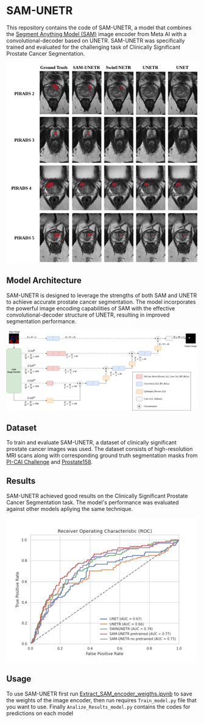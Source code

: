 

# SAM-UNETR

This repository contains the code of SAM-UNETR, a model that combines the [Segment Anything Model (SAM)](https://github.com/facebookresearch/segment-anything) image encoder from Meta AI with a convolutional-decoder based on UNETR. SAM-UNETR was specifically trained and evaluated for the challenging task of Clinically Significant Prostate Cancer Segmentation.

![PI-RADS](images/PIR.png)

## Model Architecture

SAM-UNETR is designed to leverage the strengths of both SAM and UNETR to achieve accurate prostate cancer segmentation. The model incorporates the powerful image encoding capabilities of SAM with the effective convolutional-decoder structure of UNETR, resulting in improved segmentation performance.

![SAM-UNETR](images/SAMUNETR.png)
## Dataset

To train and evaluate SAM-UNETR, a dataset of clinically significant prostate cancer images was used. The dataset consists of high-resolution MRI scans along with corresponding ground truth segmentation masks from [PI-CAI Challenge](https://github.com/facebookresearch/segment-anything) and [Prostate158](https://github.com/kbressem/prostate158).

## Results

SAM-UNETR achieved good results on the Clinically Significant Prostate Cancer Segmentation task. The model's performance was evaluated against other models apliying the same technique.

![AUROC](images/ROC_Curve.png)

## Usage

To use SAM-UNETR first run [Extract_SAM_encoder_weigths.ipynb](Extract_SAM_encoder_weigths.ipynb) to save the weights of the image encoder, then run  requires `Train_model.py`  file that you want to use.
Finally `Analize_Results_model.py` contains the codes for predictions on each model
